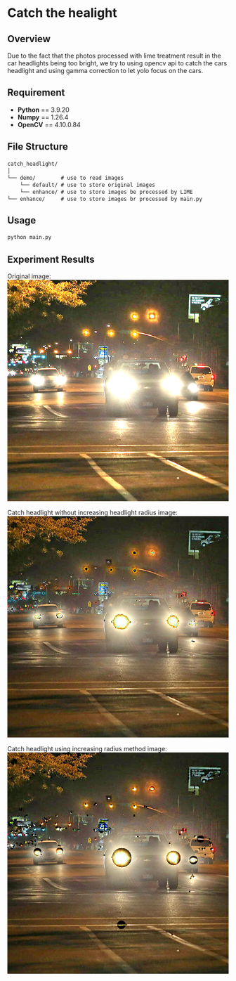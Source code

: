 # Catch the healight

##  Overview
Due to the fact that the photos processed with lime treatment result in the car headlights being too bright, we try to using opencv api to catch the cars headlight and using gamma correction to let yolo focus on the cars.

## Requirement
* __Python__ == 3.9.20  
* __Numpy__ == 1.26.4 
* __OpenCV__ == 4.10.0.84 

## File Structure
```
catch_headlight/
│
└── demo/        # use to read images
    └── default/ # use to store original images
    └── enhance/ # use to store images be processed by LIME
└── enhance/     # use to store images br processed by main.py
```

## Usage
```bash
python main.py 
```

## Experiment Results
Original image:
![original image](.\demo\enhance\night-driving_620_Out.png)

Catch headlight without increasing headlight radius image:
![without radius image](.\demo\erase_car_light_2.png)

Catch headlight using increasing radius method image:
![radius image](.\demo\erase_car_light.png)
